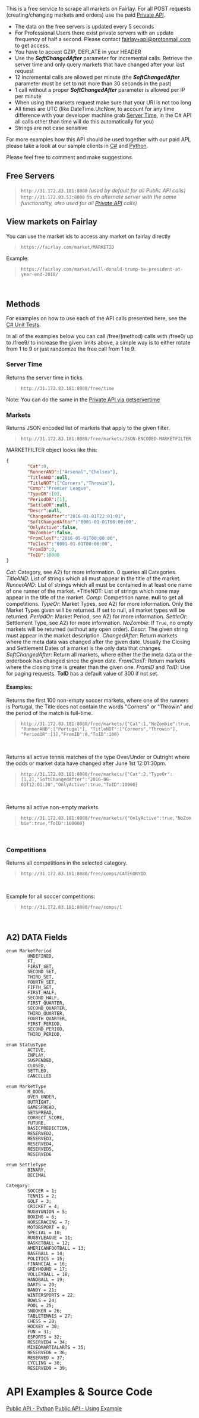 This is a free service to scrape all markets on Fairlay. For all POST requests (creating/changing markets and orders) use the paid [Private API](../Private-API).
* The data on the free servers is updated every 5 seconds 
* For Professional Users there exist private servers with an update frequency of half a second. Please contact   fairlay+api@protonmail.com to get access.
* You have to accept GZIP, DEFLATE in your HEADER
* Use the __*SoftChangedAfter*__ parameter for incremental calls. Retrieve the server time and only query markets that have changed after your last request
* 12 incremental calls are allowed per minute (the __*SoftChangedAfter*__ parameter must be set to not more than 30 seconds in the past)
* 1 call without a proper __*SoftChangedAfter*__ parameter is allowed per IP per minute
* When using the markets request make sure that your URI is not too long
* All times are UTC (like DateTime.UtcNow, to account for any time difference with your developer machine grab [Server Time](#server-time), in the C# API all calls other than time will do this automatically for you)
* Strings are not case sensitive

For more examples how this API should be used together with our paid API, please take a look at our sample clients in [C#](https://github.com/Fairlay/FairlayDotNetClient/blob/master/PublicApi/PublicApiRequest.cs) and [Python](https://github.com/Fairlay/PythonSampleClient/blob/master/client.py#L291).

Please feel free to comment and make suggestions.


## Free Servers

> `http://31.172.83.181:8080` *(used by default for all Public API calls)*<br/>
> `http://31.172.83.53:8080` *(is an alternate server with the same functionality, also used for all [Private API](../private-api) calls)*


## View markets on Fairlay

You can use the market ids to access any market on fairlay directly

> `https://fairlay.com/market/MARKETID`

Example:
> `https://fairlay.com/market/will-donald-trump-be-president-at-year-end-2018/`

<br />

## Methods

For examples on how to use each of the API calls presented here, see the [C# Unit Tests](https://github.com/Fairlay/FairlayDotNetClient/tree/master/src/Tests/Public/PublicApiTests.cs).

In all of the examples below you can call /free/(method) calls with /free0/ up to /free9/ to increase the given limits above, a simple way is to either rotate from 1 to 9 or just randomize the free call from 1 to 9.

### Server Time
Returns the server time in ticks.

> `http://31.172.83.181:8080/free/time`

Note: You can do the same in the [Private API via getservertime](../Private-API#getservertime-2)

### Markets
Returns JSON encoded list of markets that apply to the given filter.

> `http://31.172.83.181:8080/free/markets/JSON-ENCODED-MARKETFILTER`


MARKETFILTER object looks like this:

```json
{
        "Cat":0,
        "RunnerAND":["Arsenal","Chelsea"],
        "TitleAND":null,
        "TitleNOT":["Corners","Throwin"],
        "Comp":"Premier League",
        "TypeOR":[0],
        "PeriodOR":[1],
        "SettleOR":null,
        "Descr":null,
        "ChangedAfter":"2016-01-01T22:01:01",
        "SoftChangedAfter":"0001-01-01T00:00:00",
        "OnlyActive":false,
        "NoZombie":false,
        "FromClosT":"2016-05-01T00:00:00",
        "ToClosT":"0001-01-01T00:00:00",
        "FromID":0,
        "ToID":10000
}
```

*Cat:* Category, see A2) for more information. 0 queries all Categories.
*TitleAND*: List of strings which all must appear in the title of the market.
*RunnerAND*: List of strings which all must be contained in at least one name of one runner of the market.
*TitleNOT: List of strings which none may appear in the title of the market.
*Comp*: Competition name. __null__ to get all competitions.
*TypeOr*: Market Types, see A2) for more information. Only the Market Types given will be returned. If set to null, all market types will be returned.
*PeriodOr*: Market Period, see A2) for more information.
*SettleOr*: Settlement Type, see A2) for more information.
*NoZombie*: If `True`, no empty markets will be returned (without any open order).
*Descr*: The given string must appear in the market description.
*ChangedAfter*: Return markets where the meta data was changed after the given date. Usually the Closing and Settlement
Dates of a market is the only data that changes.
*SoftChangedAfter*: Return all markets, where either the the meta data or the orderbook has changed since the given date.
*FromClosT*: Return markets where the closing time is greater than the given one.
*FromID* and *ToID*: Use for paging requests. __ToID__ has a default value of 300 if not set.


#### Examples:

Returns the first 100 non-empty soccer markets, where one of the runners is Portugal, the Title does not contain the words "Corners" or "Throwin" and the period of the match is full-time.

> `http://31.172.83.181:8080/free/markets/{"Cat":1,"NoZombie":true,"RunnerAND":["Portugal"], "TitleNOT":["Corners","Throwin"], "PeriodOR":[1],"FromID":0,"ToID":100}`

<br/>

Returns all active tennis matches of the type Over/Under or Outright where the odds or market data have changed after June 1st 12:01:30pm.

>`http://31.172.83.181:8080/free/markets/{"Cat":2,"TypeOr":[1,2],"SoftChangedAfter":"2016-06-01T12:01:30","OnlyActive":true,"ToID":10000}`

<br/>

Returns all active non-empty markets.

>`http://31.172.83.181:8080/free/markets/{"OnlyActive":true,"NoZombie":true,"ToID":100000}`

<br/>

### Competitions

Returns all competitions in the selected category.

> `http://31.172.83.181:8080/free/comps/CATEGORYID`

<br/>

Example for all soccer competitions:
> `http://31.172.83.181:8080/free/comps/1`

<br/>


## A2) DATA Fields


```CSharp
enum MarketPeriod
        UNDEFINED,
        FT,
        FIRST_SET,
        SECOND_SET,
        THIRD_SET,
        FOURTH_SET,
        FIFTH_SET,
        FIRST_HALF,
        SECOND_HALF,
        FIRST_QUARTER,
        SECOND_QUARTER,
        THIRD_QUARTER,
        FOURTH_QUARTER,
        FIRST_PERIOD,
        SECOND_PERIOD,
        THIRD_PERIOD,

enum StatusType
        ACTIVE,
        INPLAY,
        SUSPENDED,
        CLOSED,
        SETTLED,
        CANCELLED

enum MarketType
        M_ODDS,
        OVER_UNDER,
        OUTRIGHT,
        GAMESPREAD,
        SETSPREAD,
        CORRECT_SCORE,
        FUTURE,
        BASICPREDICTION,
        RESERVED2,
        RESERVED3,
        RESERVED4,
        RESERVED5,
        RESERVED6

enum SettleType
        BINARY,
        DECIMAL

Category:
        SOCCER = 1;
        TENNIS = 2;
        GOLF = 3;
        CRICKET = 4;
        RUGBYUNION = 5;
        BOXING = 6;
        HORSERACING = 7;
        MOTORSPORT = 8;
        SPECIAL = 10;
        RUGBYLEAGUE = 11;
        BASKETBALL = 12;
        AMERICANFOOTBALL = 13;
        BASEBALL = 14;
        POLITICS = 15;
        FINANCIAL = 16;
        GREYHOUND = 17;
        VOLLEYBALL = 18;
        HANDBALL = 19;
        DARTS = 20;
        BANDY = 21;
        WINTERSPORTS = 22;
        BOWLS = 24;
        POOL = 25;
        SNOOKER = 26;
        TABLETENNIS = 27;
        CHESS = 28;
        HOCKEY = 30;
        FUN = 31;
        ESPORTS = 32;
        RESERVED4 = 34;
        MIXEDMARTIALARTS = 35;
        RESERVED6 = 36;
        RESERVED = 37;
        CYCLING = 38;
        RESERVED9 = 39;
```


# API Examples & Source Code

[Public API - Python](https://github.com/Fairlay/FairlayPublicAPI/blob/master/fairlay_public_api.py)
[Public API - Using Example](https://github.com/Fairlay/FairlayPublicAPI/blob/master/fairlay_public_api.py)